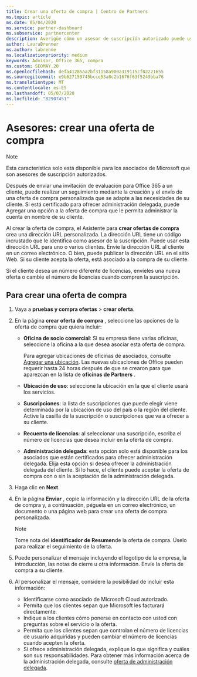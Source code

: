 ```yaml
---
title: Crear una oferta de compra | Centro de Partners
ms.topic: article
ms.date: 05/04/2020
ms.service: partner-dashboard
ms.subservice: partnercenter
description: Averigüe cómo un asesor de suscripción autorizado puede usar el centro de partners para crear una oferta de compra y una dirección URL personalizada para incluirlas en las invitaciones de evaluación de Office 365.
author: LauraBrenner
ms.author: labrenne
ms.localizationpriority: medium
keywords: Advisor, Office 365, compra
ms.custom: SEOMAY.20
ms.openlocfilehash: defa41285aa2bf31158a900a319115cf02221655
ms.sourcegitcommit: e9b627159745bcce53a8c2b1676f63f5249bba76
ms.translationtype: MT
ms.contentlocale: es-ES
ms.lasthandoff: 05/07/2020
ms.locfileid: "82907451"
---
```

# <a name="advisors-create-a-purchase-offer"></a>Asesores: crear una oferta de compra

> [!NOTE]
> Esta característica solo está disponible para los asociados de Microsoft que son asesores de suscripción autorizados.

Después de enviar una invitación de evaluación para Office 365 a un cliente, puede realizar un seguimiento mediante la creación y el envío de una oferta de compra personalizada que se adapte a las necesidades de su cliente. Si está certificado para ofrecer administración delegada, puede Agregar una opción a la oferta de compra que le permita administrar la cuenta en nombre de su cliente.

Al crear la oferta de compra, el Asistente para **crear ofertas de compra** crea una dirección URL personalizada. La dirección URL tiene un código incrustado que le identifica como asesor de la suscripción. Puede usar esta dirección URL para uno o varios clientes. Envíe la dirección URL al cliente en un correo electrónico. O bien, puede publicar la dirección URL en el sitio Web. Si su cliente acepta la oferta, está asociado a la compra de su cliente.

Si el cliente desea un número diferente de licencias, envíeles una nueva oferta o cambie el número de licencias cuando compren la suscripción. 

## <a name="to-create-a-purchase-offer"></a>Para crear una oferta de compra

1. Vaya a **pruebas y compra ofertas** > **crear oferta**.

2. En la página **crear oferta de compra** , seleccione las opciones de la oferta de compra que quiera incluir:

    - **Oficina de socio comercial**: Si su empresa tiene varias oficinas, seleccione la oficina a la que desea asociar esta oferta de compra.

        Para agregar ubicaciones de oficinas de asociados, consulte [Agregar una ubicación](manage-locations.md). Las nuevas ubicaciones de Office pueden requerir hasta 24 horas después de que se crearon para que aparezcan en la lista de **oficinas de Partners** .

    - **Ubicación de uso**: seleccione la ubicación en la que el cliente usará los servicios.
    - **Suscripciones**: la lista de suscripciones que puede elegir viene determinada por la ubicación de uso del país o la región del cliente. Active la casilla de la suscripción o suscripciones que va a ofrecer a su cliente.
    - **Recuento de licencias**: al seleccionar una suscripción, escriba el número de licencias que desea incluir en la oferta de compra.
    - **Administración delegada**: esta opción solo está disponible para los asociados que están certificados para ofrecer administración delegada. Elija esta opción si desea ofrecer la administración delegada del cliente. Si lo hace, el cliente puede aceptar la oferta de compra con o sin la aceptación de la administración delegada.

3. Haga clic en **Next**.

4. En la página **Enviar** , copie la información y la dirección URL de la oferta de compra y, a continuación, péguela en un correo electrónico, un documento o una página web para crear una oferta de compra personalizada.

    > [!NOTE]
    > Tome nota del **identificador de Resumen**de la oferta de compra. Úselo para realizar el seguimiento de la oferta.

5. Puede personalizar el mensaje incluyendo el logotipo de la empresa, la introducción, las notas de cierre u otra información. Envíe la oferta de compra a su cliente.

6. Al personalizar el mensaje, considere la posibilidad de incluir esta información:

    - Identificarse como asociado de Microsoft Cloud autorizado.
    - Permita que los clientes sepan que Microsoft les facturará directamente.
    - Indique a los clientes cómo ponerse en contacto con usted con preguntas sobre el servicio o la oferta.
    - Permita que los clientes sepan que controlan el número de licencias de usuario adquiridas y pueden cambiar el número de licencias cuando acepten la oferta.
    - Si ofrece administración delegada, explique lo que significa y cuáles son sus responsabilidades. Para obtener más información acerca de la administración delegada, consulte [oferta de administración delegada](customers_revoke_admin_privileges.md).